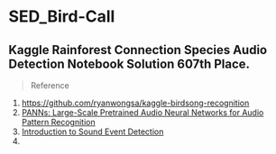 # SED_Bird-Call

## Kaggle Rainforest Connection Species Audio Detection Notebook Solution 607th Place.


> Reference
1. https://github.com/ryanwongsa/kaggle-birdsong-recognition
2. [PANNs: Large-Scale Pretrained Audio Neural Networks for Audio Pattern Recognition ](https://arxiv.org/pdf/1912.10211.pdf)
3. [Introduction to Sound Event Detection](https://www.kaggle.com/hidehisaarai1213/introduction-to-sound-event-detection/notebook)
4. 
>  
